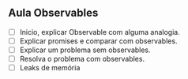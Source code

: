## Aula Observables

- [ ] Inicio, explicar Observable com alguma analogia.
- [ ] Explicar promises e comparar com observables.
- [ ] Explicar um problema sem observables.
- [ ] Resolva o problema com observables.
- [ ] Leaks de memória